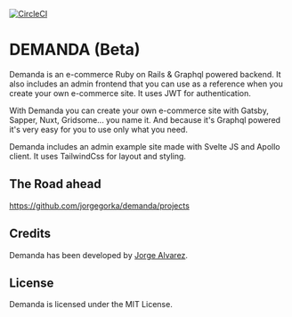 [![CircleCI](https://circleci.com/gh/jorgegorka/demanda.svg?style=svg)](https://app.circleci.com/projects/project-dashboard/github/jorgegorka/)

# DEMANDA (Beta)

Demanda is an e-commerce Ruby on Rails & Graphql powered backend. It also includes an admin frontend that you can use as a reference when you create your own e-commerce site. It uses JWT for authentication.

With Demanda you can create your own e-commerce site with Gatsby, Sapper, Nuxt, Gridsome... you name it. And because it's Graphql powered it's very easy for you to use only what you need.

Demanda includes an admin example site made with Svelte JS and Apollo client. It uses TailwindCss for layout and styling.

## The Road ahead

https://github.com/jorgegorka/demanda/projects

## Credits

Demanda has been developed by [Jorge Alvarez](https://www.alvareznavarro.es).

## License

Demanda is licensed under the MIT License.
